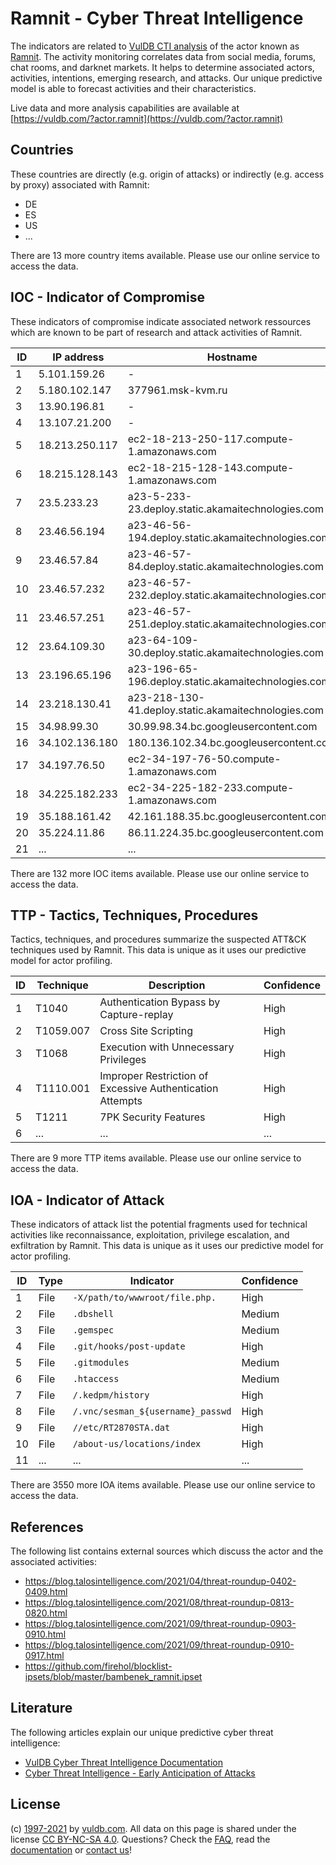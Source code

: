 # Ramnit - Cyber Threat Intelligence

The indicators are related to [VulDB CTI analysis](https://vuldb.com/?doc.cti) of the actor known as [Ramnit](https://vuldb.com/?actor.ramnit). The activity monitoring correlates data from social media, forums, chat rooms, and darknet markets. It helps to determine associated actors, activities, intentions, emerging research, and attacks. Our unique predictive model is able to forecast activities and their characteristics.

Live data and more analysis capabilities are available at [https://vuldb.com/?actor.ramnit](https://vuldb.com/?actor.ramnit)

## Countries

These countries are directly (e.g. origin of attacks) or indirectly (e.g. access by proxy) associated with Ramnit:

* DE
* ES
* US
* ...

There are 13 more country items available. Please use our online service to access the data.

## IOC - Indicator of Compromise

These indicators of compromise indicate associated network ressources which are known to be part of research and attack activities of Ramnit.

ID | IP address | Hostname | Confidence
-- | ---------- | -------- | ----------
1 | 5.101.159.26 | - | High
2 | 5.180.102.147 | 377961.msk-kvm.ru | High
3 | 13.90.196.81 | - | High
4 | 13.107.21.200 | - | High
5 | 18.213.250.117 | ec2-18-213-250-117.compute-1.amazonaws.com | Medium
6 | 18.215.128.143 | ec2-18-215-128-143.compute-1.amazonaws.com | Medium
7 | 23.5.233.23 | a23-5-233-23.deploy.static.akamaitechnologies.com | High
8 | 23.46.56.194 | a23-46-56-194.deploy.static.akamaitechnologies.com | High
9 | 23.46.57.84 | a23-46-57-84.deploy.static.akamaitechnologies.com | High
10 | 23.46.57.232 | a23-46-57-232.deploy.static.akamaitechnologies.com | High
11 | 23.46.57.251 | a23-46-57-251.deploy.static.akamaitechnologies.com | High
12 | 23.64.109.30 | a23-64-109-30.deploy.static.akamaitechnologies.com | High
13 | 23.196.65.196 | a23-196-65-196.deploy.static.akamaitechnologies.com | High
14 | 23.218.130.41 | a23-218-130-41.deploy.static.akamaitechnologies.com | High
15 | 34.98.99.30 | 30.99.98.34.bc.googleusercontent.com | Medium
16 | 34.102.136.180 | 180.136.102.34.bc.googleusercontent.com | Medium
17 | 34.197.76.50 | ec2-34-197-76-50.compute-1.amazonaws.com | Medium
18 | 34.225.182.233 | ec2-34-225-182-233.compute-1.amazonaws.com | Medium
19 | 35.188.161.42 | 42.161.188.35.bc.googleusercontent.com | Medium
20 | 35.224.11.86 | 86.11.224.35.bc.googleusercontent.com | Medium
21 | ... | ... | ...

There are 132 more IOC items available. Please use our online service to access the data.

## TTP - Tactics, Techniques, Procedures

Tactics, techniques, and procedures summarize the suspected ATT&CK techniques used by Ramnit. This data is unique as it uses our predictive model for actor profiling.

ID | Technique | Description | Confidence
-- | --------- | ----------- | ----------
1 | T1040 | Authentication Bypass by Capture-replay | High
2 | T1059.007 | Cross Site Scripting | High
3 | T1068 | Execution with Unnecessary Privileges | High
4 | T1110.001 | Improper Restriction of Excessive Authentication Attempts | High
5 | T1211 | 7PK Security Features | High
6 | ... | ... | ...

There are 9 more TTP items available. Please use our online service to access the data.

## IOA - Indicator of Attack

These indicators of attack list the potential fragments used for technical activities like reconnaissance, exploitation, privilege escalation, and exfiltration by Ramnit. This data is unique as it uses our predictive model for actor profiling.

ID | Type | Indicator | Confidence
-- | ---- | --------- | ----------
1 | File | `-X/path/to/wwwroot/file.php.` | High
2 | File | `.dbshell` | Medium
3 | File | `.gemspec` | Medium
4 | File | `.git/hooks/post-update` | High
5 | File | `.gitmodules` | Medium
6 | File | `.htaccess` | Medium
7 | File | `/.kedpm/history` | High
8 | File | `/.vnc/sesman_${username}_passwd` | High
9 | File | `//etc/RT2870STA.dat` | High
10 | File | `/about-us/locations/index` | High
11 | ... | ... | ...

There are 3550 more IOA items available. Please use our online service to access the data.

## References

The following list contains external sources which discuss the actor and the associated activities:

* https://blog.talosintelligence.com/2021/04/threat-roundup-0402-0409.html
* https://blog.talosintelligence.com/2021/08/threat-roundup-0813-0820.html
* https://blog.talosintelligence.com/2021/09/threat-roundup-0903-0910.html
* https://blog.talosintelligence.com/2021/09/threat-roundup-0910-0917.html
* https://github.com/firehol/blocklist-ipsets/blob/master/bambenek_ramnit.ipset

## Literature

The following articles explain our unique predictive cyber threat intelligence:

* [VulDB Cyber Threat Intelligence Documentation](https://vuldb.com/?doc.cti)
* [Cyber Threat Intelligence - Early Anticipation of Attacks](https://www.scip.ch/en/?labs.20201022)

## License

(c) [1997-2021](https://vuldb.com/?doc.changelog) by [vuldb.com](https://vuldb.com/?doc.about). All data on this page is shared under the license [CC BY-NC-SA 4.0](https://creativecommons.org/licenses/by-nc-sa/4.0/). Questions? Check the [FAQ](https://vuldb.com/?doc.faq), read the [documentation](https://vuldb.com/?doc) or [contact us](https://vuldb.com/?contact)!
